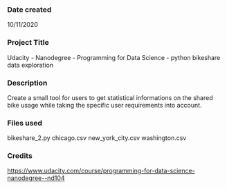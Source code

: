 ### Date created
10/11/2020

### Project Title
Udacity - Nanodegree - Programming for Data Science - python bikeshare data exploration

### Description
Create a small tool for users to get statistical informations on the shared bike usage while taking the specific user requirements into account.

### Files used
bikeshare_2.py
chicago.csv
new_york_city.csv
washington.csv

### Credits
https://www.udacity.com/course/programming-for-data-science-nanodegree--nd104

